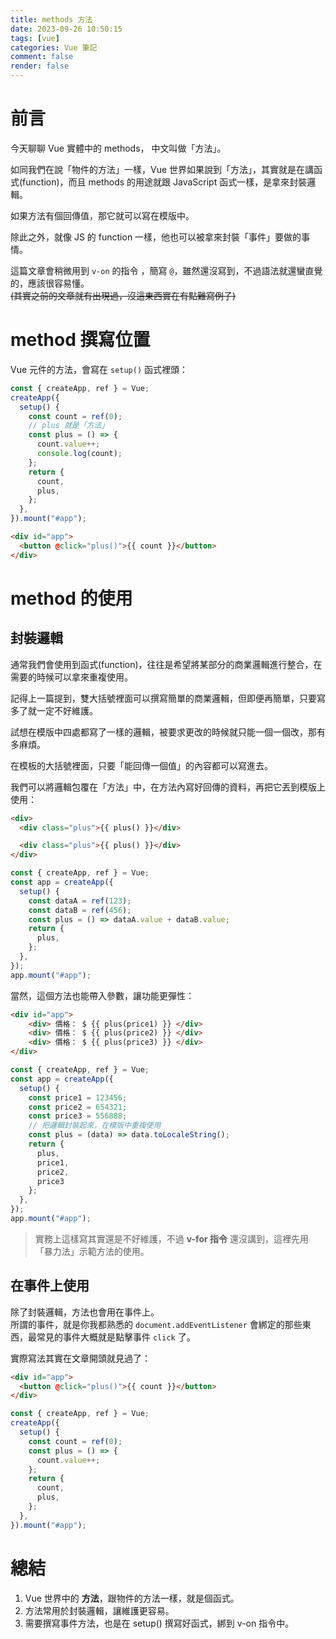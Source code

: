 ```yaml
---
title: methods 方法
date: 2023-09-26 10:50:15
tags: [vue]
categories: Vue 筆記
comment: false
render: false
---
```


# 前言
今天聊聊 Vue 實體中的 methods， 中文叫做「方法」。

如同我們在說「物件的方法」一樣，Vue 世界如果說到「方法」，其實就是在講函式(function)，而且 methods 的用途就跟 JavaScript 函式一樣，是拿來封裝邏輯。

如果方法有個回傳值，那它就可以寫在模版中。

除此之外，就像 JS 的 function 一樣，他也可以被拿來封裝「事件」要做的事情。

這篇文章會稍微用到 `v-on` 的指令 ，簡寫 `@`，雖然還沒寫到，不過語法就還蠻直覺的，應該很容易懂。  
~~(其實之前的文章就有出現過，沒這東西實在有點難寫例子)~~
# method 撰寫位置
Vue 元件的方法，會寫在 `setup()` 函式裡頭：

```js
const { createApp, ref } = Vue;
createApp({
  setup() {
    const count = ref(0);
    // plus 就是「方法」
    const plus = () => {
      count.value++;
      console.log(count);
    };
    return {
      count,
      plus,
    };
  },
}).mount("#app");
```

```html
<div id="app">
  <button @click="plus()">{{ count }}</button>
</div>
```

# method 的使用

## 封裝邏輯

通常我們會使用到函式(function)，往往是希望將某部分的商業邏輯進行整合，在需要的時候可以拿來重複使用。

記得上一篇提到，雙大括號裡面可以撰寫簡單的商業邏輯，但即便再簡單，只要寫多了就一定不好維護。

試想在模版中四處都寫了一樣的邏輯，被要求更改的時候就只能一個一個改，那有多麻煩。

在模板的大括號裡面，只要「能回傳一個值」的內容都可以寫進去。  

我們可以將邏輯包覆在「方法」中，在方法內寫好回傳的資料，再把它丟到模版上使用：

```html
<div>
  <div class="plus">{{ plus() }}</div>

  <div class="plus">{{ plus() }}</div>
</div>
```

```js
const { createApp, ref } = Vue;
const app = createApp({
  setup() {
    const dataA = ref(123);
    const dataB = ref(456);
    const plus = () => dataA.value + dataB.value;
    return {
      plus,
    };
  },
});
app.mount("#app");
```

當然，這個方法也能帶入參數，讓功能更彈性：

```html
<div id="app">
    <div> 價格： $ {{ plus(price1) }} </div>
    <div> 價格： $ {{ plus(price2) }} </div>
    <div> 價格： $ {{ plus(price3) }} </div>
</div>
```

```js
const { createApp, ref } = Vue;
const app = createApp({
  setup() {
    const price1 = 123456;
    const price2 = 654321;
    const price3 = 556888;
    // 把邏輯封裝起來，在模版中重複使用
    const plus = (data) => data.toLocaleString();
    return {
      plus,
      price1,
      price2,
      price3
    };
  },
});
app.mount("#app");
```

> 實務上這樣寫其實還是不好維護，不過 **v-for 指令** 還沒講到，這裡先用「暴力法」示範方法的使用。

## 在事件上使用

除了封裝邏輯，方法也會用在事件上。  
所謂的事件，就是你我都熟悉的 `document.addEventListener` 會綁定的那些東西，最常見的事件大概就是點擊事件 `click` 了。


實際寫法其實在文章開頭就見過了：

```html
<div id="app">
  <button @click="plus()">{{ count }}</button>
</div>
```

```js
const { createApp, ref } = Vue;
createApp({
  setup() {
    const count = ref(0);
    const plus = () => {
      count.value++;
    };
    return {
      count,
      plus,
    };
  },
}).mount("#app");
```


# 總結

1. Vue 世界中的 **方法**，跟物件的方法一樣，就是個函式。
2. 方法常用於封裝邏輯，讓維護更容易。
3. 需要撰寫事件方法，也是在 setup() 撰寫好函式，綁到 v-on 指令中。